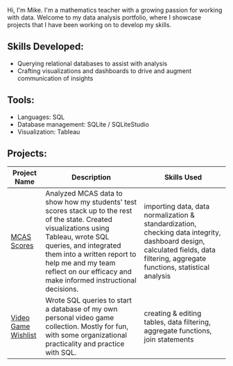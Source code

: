 Hi, I'm Mike. I'm a mathematics teacher with a growing passion for working with data. Welcome to my data analysis portfolio, where I showcase projects that I have been working on to develop my skills.

## Skills Developed:
- Querying relational databases to assist with analysis
- Crafting visualizations and dashboards to drive and augment communication of insights

## Tools:
- Languages: SQL
- Database management: SQLite / SQLiteStudio
- Visualization: Tableau

## Projects:
| Project Name | Description | Skills Used |
| --- | --- | --- |
| [MCAS Scores](https://mwdemos.github.io/Data-Analysis-Portfolio/) | Analyzed MCAS data to show how my students' test scores stack up to the rest of the state. Created visualizations using Tableau, wrote SQL queries, and integrated them into a written report to help me and my team reflect on our efficacy and make informed instructional decisions. | importing data, data normalization & standardization, checking data integrity, dashboard design, calculated fields, data filtering, aggregate functions, statistical analysis |
|[Video Game Wishlist](https://github.com/mwdemos/Data-Analysis-Portfolio/tree/main/Video%20Game%20Wishlist) | Wrote SQL queries to start a database of my own personal video game collection. Mostly for fun, with some organizational practicality and practice with SQL. | creating & editing tables, data filtering, aggregate functions, join statements |
